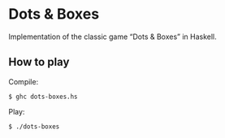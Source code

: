 # Dots &amp; Boxes
Implementation of the classic game “Dots &amp; Boxes” in Haskell. 

## How to play

Compile:

`$ ghc dots-boxes.hs`

Play:

`$ ./dots-boxes`
